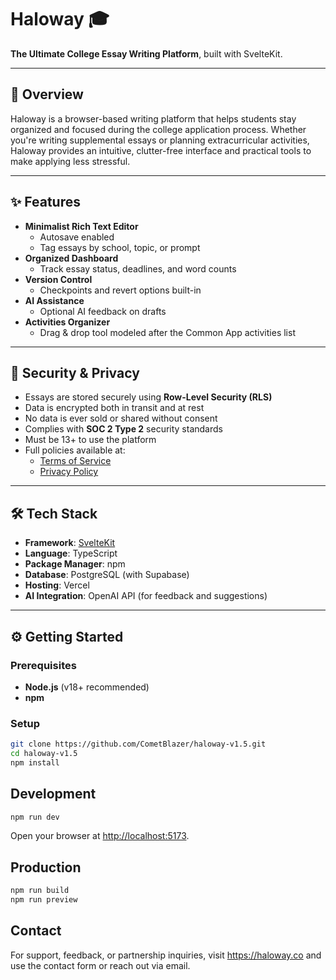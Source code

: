 # Haloway 🎓

**The Ultimate College Essay Writing Platform**, built with SvelteKit.

---

## 🚀 Overview

Haloway is a browser-based writing platform that helps students stay organized and focused during the college application process. Whether you're writing supplemental essays or planning extracurricular activities, Haloway provides an intuitive, clutter-free interface and practical tools to make applying less stressful.

---

## ✨ Features

- **Minimalist Rich Text Editor**
  - Autosave enabled
  - Tag essays by school, topic, or prompt
- **Organized Dashboard**
  - Track essay status, deadlines, and word counts
- **Version Control**
  - Checkpoints and revert options built-in
- **AI Assistance**
  - Optional AI feedback on drafts
- **Activities Organizer**
  - Drag & drop tool modeled after the Common App activities list

---

## 🔐 Security & Privacy

- Essays are stored securely using **Row-Level Security (RLS)**
- Data is encrypted both in transit and at rest
- No data is ever sold or shared without consent
- Complies with **SOC 2 Type 2** security standards
- Must be 13+ to use the platform
- Full policies available at:
  - [Terms of Service](https://haloway.co/legal/terms)
  - [Privacy Policy](https://haloway.co/legal/privacy)

---

## 🛠️ Tech Stack

- **Framework**: [SvelteKit](https://kit.svelte.dev)
- **Language**: TypeScript
- **Package Manager**: npm
- **Database**: PostgreSQL (with Supabase)
- **Hosting**: Vercel
- **AI Integration**: OpenAI API (for feedback and suggestions)

---

## ⚙️ Getting Started

### Prerequisites

- **Node.js** (v18+ recommended)
- **npm**

### Setup

```bash
git clone https://github.com/CometBlazer/haloway-v1.5.git
cd haloway-v1.5
npm install
```

## Development

```bash
npm run dev
```

Open your browser at <http://localhost:5173>.

## Production

```bash
npm run build
npm run preview
```

## Contact

For support, feedback, or partnership inquiries, visit <https://haloway.co> and use the contact form or reach out via email.

